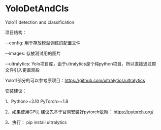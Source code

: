 # YoloDetAndCls
Yolo11 detection and classification

项目结构：

--config: 用于存放模型训练的配置文件

--images: 存放测试用的图片

--ultralytics: Yolo项目库，由于ultralytics是个纯python项目，所以直接通过原文件引入更直观些

       
Yolo11部分的可以参考原项目：https://github.com/ultralytics/ultralytics


安装建议：

1、Python>=3.10  PyTorch>=1.8

2、如果使用GPU, 建议先基于官网安装好pytorch依赖： https://pytorch.org/

3、执行： pip install ultralytics